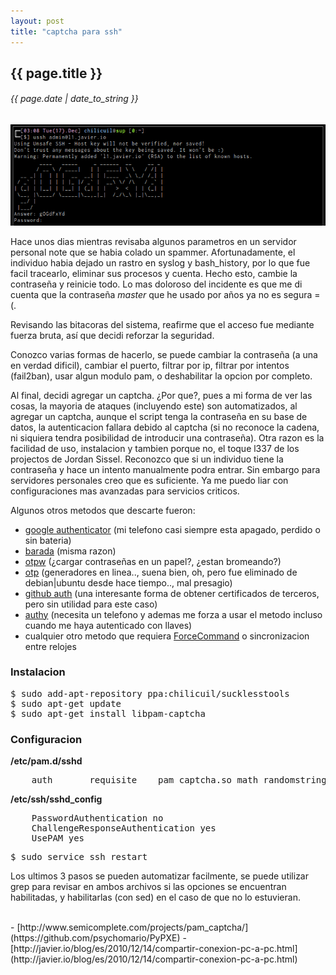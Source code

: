 ```yaml
---
layout: post
title: "captcha para ssh"
---
```


## {{ page.title }}
###### {{ page.date | date_to_string }}

**[![](/assets/img/pam_captcha.png)](https://github.com/chilicuil/pam_captcha)**

Hace unos dias mientras revisaba algunos parametros en un servidor personal note que se habia colado un spammer. Afortunadamente, el individuo habia dejado un rastro en syslog y bash_history, por lo que fue facil tracearlo, eliminar sus procesos y cuenta. Hecho esto, cambie la contraseña y reinicie todo. Lo mas doloroso del incidente es que me di cuenta que la contraseña *master* que he usado por años ya no es segura =(.

Revisando las bitacoras del sistema, reafirme que el acceso fue mediante fuerza bruta, así que decidi reforzar la seguridad.

Conozco varias formas de hacerlo, se puede cambiar la contraseña (a una en verdad dificil), cambiar el puerto, filtrar por ip, filtrar por intentos (fail2ban), usar algun modulo pam, o deshabilitar la opcion por completo.

Al final, decidi agregar un captcha. ¿Por que?, pues a mi forma de ver las cosas, la mayoria de ataques (incluyendo este) son automatizados, al agregar un captcha, aunque el script tenga la contraseña en su base de datos, la autenticacion fallara debido al captcha (si no reconoce la cadena, ni siquiera tendra posibilidad de introducir una contraseña). Otra razon es la facilidad de uso, instalacion y tambien porque no, el toque l337 de los projectos de Jordan Sissel. Reconozco que si un individuo tiene la contraseña y hace un intento manualmente podra entrar. Sin embargo para servidores personales creo que es suficiente. Ya me puedo liar con configuraciones mas avanzadas para servicios criticos.

Algunos otros metodos que descarte fueron:

- [google authenticator](https://code.google.com/p/google-authenticator/) (mi telefono casi siempre esta apagado, perdido o sin bateria)
- [barada](http://barada.sourceforge.net/) (misma razon)
- [otpw](https://www.cl.cam.ac.uk/~mgk25/otpw.html) (¿cargar contraseñas en un papel?, ¿estan bromeando?)
- [otp](http://ubuntuforums.org/showthread.php?t=1891356) (generadores en linea.., suena bien, oh, pero fue eliminado de debian|ubuntu desde hace tiempo.., mal presagio)
- [github auth](https://github.com/chrishunt/github-auth) (una interesante forma de obtener certificados de terceros, pero sin utilidad para este caso)
- [authy](http://blog.authy.com/two-factor-ssh-in-thirty-seconds) (necesita un telefono y ademas me forza a usar el metodo incluso cuando me haya autenticado con llaves)
- cualquier otro metodo que requiera [ForceCommand](https://www.duosecurity.com/) o sincronizacion entre relojes

### Instalacion

<pre>
$ sudo add-apt-repository ppa:chilicuil/sucklesstools
$ sudo apt-get update
$ sudo apt-get install libpam-captcha
</pre>

### Configuracion

**/etc/pam.d/sshd**

<pre>
    auth       requisite    pam_captcha.so math randomstring
</pre>

**/etc/ssh/sshd_config**

<pre>
    PasswordAuthentication no
    ChallengeResponseAuthentication yes
    UsePAM yes
</pre>

<pre>
$ sudo service ssh restart
</pre>

Los ultimos 3 pasos se pueden automatizar facilmente, se puede utilizar grep para revisar en ambos archivos si las opciones se encuentran habilitadas, y habilitarlas (con sed) en el caso de que no lo estuvieran.

<br>
- [http://www.semicomplete.com/projects/pam_captcha/](https://github.com/psychomario/PyPXE)
- [http://javier.io/blog/es/2010/12/14/compartir-conexion-pc-a-pc.html](http://javier.io/blog/es/2010/12/14/compartir-conexion-pc-a-pc.html)
